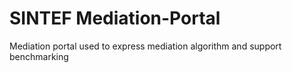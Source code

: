 SINTEF Mediation-Portal
================

Mediation portal used to express mediation algorithm and support benchmarking